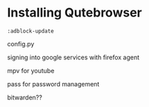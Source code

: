 # Installing Qutebrowser


`:adblock-update`

config.py

signing into google services with firefox agent

mpv for youtube

pass for password management

bitwarden??

